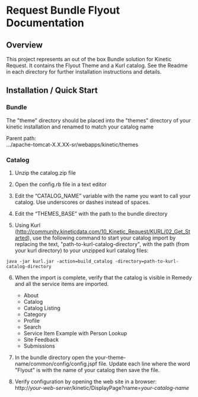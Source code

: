 # Request Bundle Flyout Documentation

## Overview
This project represents an out of the box Bundle solution for Kinetic Request. It contains the Flyout Theme and a Kurl catalog. See the Readme in each directory for further installation instructions and details.

## Installation / Quick Start

### Bundle
The "theme" directory should be placed into the "themes" directory of your kinetic installation and renamed to match your catalog name

Parent path:  
.../apache-tomcat-X.X.XX-sr/webapps/kinetic/themes

### Catalog
1. Unzip the catalog.zip file 

2. Open the config.rb file in a text editor

3. Edit the “CATALOG_NAME” variable with the name you want to call your catalog. Use underscores or dashes instead of spaces.

4. Edit the “THEMES_BASE” with the path to the bundle directory

5. Using Kurl (http://community.kineticdata.com/10_Kinetic_Request/KURL/02_Get_Started), use the following command to start your catalog import by replacing the text, "path-to-kurl-catalog-directory", with the path (from your kurl directory) to your unzipped kurl catalog files:
~~~~
java -jar kurl.jar -action=build_catalog -directory=path-to-kurl-catalog-directory
~~~~

6. When the import is complete, verify that the catalog is visible in Remedy and all the service items are imported.
    * About
    * Catalog
    * Catalog Listing
    * Category
    * Profile
    * Search
    * Service Item Example with Person Lookup
    * Site Feedback
    * Submissions

7. In the bundle directory open the your-theme-name/common/config/config.jspf file. Update each line where the word "Flyout" is with the name of your catalog then save the file.

8. Verify configuration by opening the web site in a browser:  
http://_your-web-server_/kinetic/DisplayPage?name=_your-catalog-name_